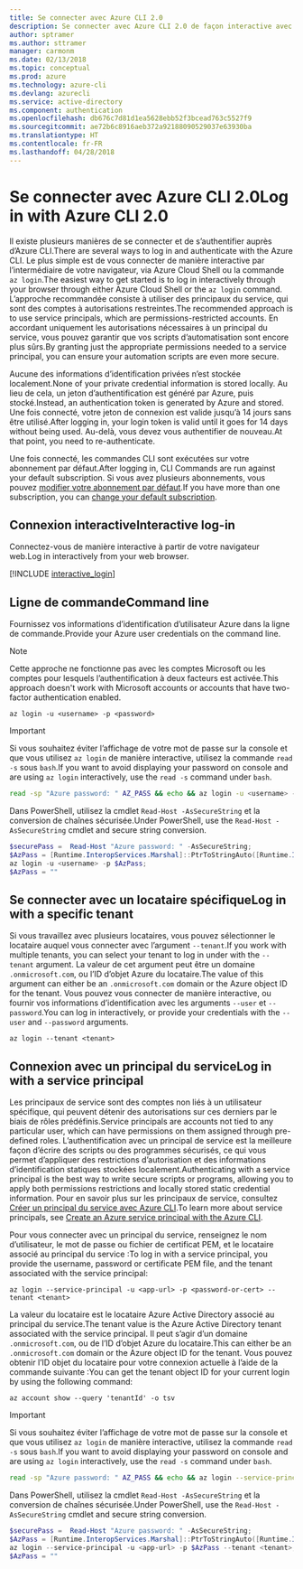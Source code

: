 ```yaml
---
title: Se connecter avec Azure CLI 2.0
description: Se connecter avec Azure CLI 2.0 de façon interactive avec des informations d’identification locales
author: sptramer
ms.author: sttramer
manager: carmonm
ms.date: 02/13/2018
ms.topic: conceptual
ms.prod: azure
ms.technology: azure-cli
ms.devlang: azurecli
ms.service: active-directory
ms.component: authentication
ms.openlocfilehash: db676c7d81d1ea5628ebb52f3bcead763c5527f9
ms.sourcegitcommit: ae72b6c8916aeb372a92188090529037e63930ba
ms.translationtype: HT
ms.contentlocale: fr-FR
ms.lasthandoff: 04/28/2018
---
```

# <a name="log-in-with-azure-cli-20"></a><span data-ttu-id="cab46-103">Se connecter avec Azure CLI 2.0</span><span class="sxs-lookup"><span data-stu-id="cab46-103">Log in with Azure CLI 2.0</span></span>

<span data-ttu-id="cab46-104">Il existe plusieurs manières de se connecter et de s’authentifier auprès d’Azure CLI.</span><span class="sxs-lookup"><span data-stu-id="cab46-104">There are several ways to log in and authenticate with the Azure CLI.</span></span> <span data-ttu-id="cab46-105">Le plus simple est de vous connecter de manière interactive par l’intermédiaire de votre navigateur, via Azure Cloud Shell ou la commande `az login`.</span><span class="sxs-lookup"><span data-stu-id="cab46-105">The easiest way to get started is to log in interactively through your browser through either Azure Cloud Shell or the `az login` command.</span></span>
<span data-ttu-id="cab46-106">L’approche recommandée consiste à utiliser des principaux du service, qui sont des comptes à autorisations restreintes.</span><span class="sxs-lookup"><span data-stu-id="cab46-106">The recommended approach is to use service principals, which are permissions-restricted accounts.</span></span> <span data-ttu-id="cab46-107">En accordant uniquement les autorisations nécessaires à un principal du service, vous pouvez garantir que vos scripts d’automatisation sont encore plus sûrs.</span><span class="sxs-lookup"><span data-stu-id="cab46-107">By granting just the appropriate permissions needed to a service principal, you can ensure your automation scripts are even more secure.</span></span>

<span data-ttu-id="cab46-108">Aucune des informations d’identification privées n’est stockée localement.</span><span class="sxs-lookup"><span data-stu-id="cab46-108">None of your private credential information is stored locally.</span></span> <span data-ttu-id="cab46-109">Au lieu de cela, un jeton d’authentification est généré par Azure, puis stocké.</span><span class="sxs-lookup"><span data-stu-id="cab46-109">Instead, an authentication token is generated by Azure and stored.</span></span> <span data-ttu-id="cab46-110">Une fois connecté, votre jeton de connexion est valide jusqu’à 14 jours sans être utilisé.</span><span class="sxs-lookup"><span data-stu-id="cab46-110">After logging in, your login token is valid until it goes for 14 days without being used.</span></span> <span data-ttu-id="cab46-111">Au-delà, vous devez vous authentifier de nouveau.</span><span class="sxs-lookup"><span data-stu-id="cab46-111">At that point, you need to re-authenticate.</span></span>

<span data-ttu-id="cab46-112">Une fois connecté, les commandes CLI sont exécutées sur votre abonnement par défaut.</span><span class="sxs-lookup"><span data-stu-id="cab46-112">After logging in, CLI Commands are run against your default subscription.</span></span> <span data-ttu-id="cab46-113">Si vous avez plusieurs abonnements, vous pouvez [modifier votre abonnement par défaut](manage-azure-subscriptions-azure-cli.md).</span><span class="sxs-lookup"><span data-stu-id="cab46-113">If you have more than one subscription, you can [change your default subscription](manage-azure-subscriptions-azure-cli.md).</span></span>

## <a name="interactive-log-in"></a><span data-ttu-id="cab46-114">Connexion interactive</span><span class="sxs-lookup"><span data-stu-id="cab46-114">Interactive log-in</span></span>

<span data-ttu-id="cab46-115">Connectez-vous de manière interactive à partir de votre navigateur web.</span><span class="sxs-lookup"><span data-stu-id="cab46-115">Log in interactively from your web browser.</span></span>

[!INCLUDE [interactive_login](includes/interactive-login.md)]

## <a name="command-line"></a><span data-ttu-id="cab46-116">Ligne de commande</span><span class="sxs-lookup"><span data-stu-id="cab46-116">Command line</span></span>

<span data-ttu-id="cab46-117">Fournissez vos informations d’identification d’utilisateur Azure dans la ligne de commande.</span><span class="sxs-lookup"><span data-stu-id="cab46-117">Provide your Azure user credentials on the command line.</span></span>

> [!Note]
> <span data-ttu-id="cab46-118">Cette approche ne fonctionne pas avec les comptes Microsoft ou les comptes pour lesquels l’authentification à deux facteurs est activée.</span><span class="sxs-lookup"><span data-stu-id="cab46-118">This approach doesn't work with Microsoft accounts or accounts that have two-factor authentication enabled.</span></span>

```azurecli
az login -u <username> -p <password>
```

> [!IMPORTANT]
> <span data-ttu-id="cab46-119">Si vous souhaitez éviter l’affichage de votre mot de passe sur la console et que vous utilisez `az login` de manière interactive, utilisez la commande `read -s` sous `bash`.</span><span class="sxs-lookup"><span data-stu-id="cab46-119">If you want to avoid displaying your password on console and are using `az login` interactively, use the `read -s` command under `bash`.</span></span>
> 
> ```bash
> read -sp "Azure password: " AZ_PASS && echo && az login -u <username> -p $AZ_PASS
> ```
>
> <span data-ttu-id="cab46-120">Dans PowerShell, utilisez la cmdlet `Read-Host -AsSecureString` et la conversion de chaînes sécurisée.</span><span class="sxs-lookup"><span data-stu-id="cab46-120">Under PowerShell, use the `Read-Host -AsSecureString` cmdlet and secure string conversion.</span></span>
> 
> ```powershell
> $securePass =  Read-Host "Azure password: " -AsSecureString;
> $AzPass = [Runtime.InteropServices.Marshal]::PtrToStringAuto([Runtime.InteropServices.Marshal]::SecureStringToBSTR($securePass));
> az login -u <username> -p $AzPass;
> $AzPass = ""
> ```

## <a name="log-in-with-a-specific-tenant"></a><span data-ttu-id="cab46-121">Se connecter avec un locataire spécifique</span><span class="sxs-lookup"><span data-stu-id="cab46-121">Log in with a specific tenant</span></span>

<span data-ttu-id="cab46-122">Si vous travaillez avec plusieurs locataires, vous pouvez sélectionner le locataire auquel vous connecter avec l’argument `--tenant`.</span><span class="sxs-lookup"><span data-stu-id="cab46-122">If you work with multiple tenants, you can select your tenant to log in under with the `--tenant` argument.</span></span> <span data-ttu-id="cab46-123">La valeur de cet argument peut être un domaine `.onmicrosoft.com`, ou l’ID d’objet Azure du locataire.</span><span class="sxs-lookup"><span data-stu-id="cab46-123">The value of this argument can either be an `.onmicrosoft.com` domain or the Azure object ID for the tenant.</span></span> <span data-ttu-id="cab46-124">Vous pouvez vous connecter de manière interactive, ou fournir vos informations d’identification avec les arguments `--user` et `--password`.</span><span class="sxs-lookup"><span data-stu-id="cab46-124">You can log in interactively, or provide your credentials with the `--user` and `--password` arguments.</span></span> 

```
az login --tenant <tenant>
```

## <a name="log-in-with-a-service-principal"></a><span data-ttu-id="cab46-125">Connexion avec un principal du service</span><span class="sxs-lookup"><span data-stu-id="cab46-125">Log in with a service principal</span></span>

<span data-ttu-id="cab46-126">Les principaux de service sont des comptes non liés à un utilisateur spécifique, qui peuvent détenir des autorisations sur ces derniers par le biais de rôles prédéfinis.</span><span class="sxs-lookup"><span data-stu-id="cab46-126">Service principals are accounts not tied to any particular user, which can have permissions on them assigned through pre-defined roles.</span></span> <span data-ttu-id="cab46-127">L’authentification avec un principal de service est la meilleure façon d’écrire des scripts ou des programmes sécurisés, ce qui vous permet d’appliquer des restrictions d’autorisation et des informations d’identification statiques stockées localement.</span><span class="sxs-lookup"><span data-stu-id="cab46-127">Authenticating with a service principal is the best way to write secure scripts or programs, allowing you to apply both permissions restrictions and locally stored static credential information.</span></span> <span data-ttu-id="cab46-128">Pour en savoir plus sur les principaux de service, consultez [Créer un principal du service avec Azure CLI](create-an-azure-service-principal-azure-cli.md).</span><span class="sxs-lookup"><span data-stu-id="cab46-128">To learn more about service principals, see [Create an Azure service principal with the Azure CLI](create-an-azure-service-principal-azure-cli.md).</span></span>

<span data-ttu-id="cab46-129">Pour vous connecter avec un principal du service, renseignez le nom d’utilisateur, le mot de passe ou fichier de certificat PEM, et le locataire associé au principal du service :</span><span class="sxs-lookup"><span data-stu-id="cab46-129">To log in with a service principal, you provide the username, password or certificate PEM file, and the tenant associated with the service principal:</span></span>

```azurecli
az login --service-principal -u <app-url> -p <password-or-cert> --tenant <tenant>
```

<span data-ttu-id="cab46-130">La valeur du locataire est le locataire Azure Active Directory associé au principal du service.</span><span class="sxs-lookup"><span data-stu-id="cab46-130">The tenant value is the Azure Active Directory tenant associated with the service principal.</span></span> <span data-ttu-id="cab46-131">Il peut s’agir d’un domaine `.onmicrosoft.com`, ou de l’ID d’objet Azure du locataire.</span><span class="sxs-lookup"><span data-stu-id="cab46-131">This can either be an `.onmicrosoft.com` domain or the Azure object ID for the tenant.</span></span>
<span data-ttu-id="cab46-132">Vous pouvez obtenir l’ID objet du locataire pour votre connexion actuelle à l’aide de la commande suivante :</span><span class="sxs-lookup"><span data-stu-id="cab46-132">You can get the tenant object ID for your current login by using the following command:</span></span>

```azurecli
az account show --query 'tenantId' -o tsv
```

> [!IMPORTANT]
> <span data-ttu-id="cab46-133">Si vous souhaitez éviter l’affichage de votre mot de passe sur la console et que vous utilisez `az login` de manière interactive, utilisez la commande `read -s` sous `bash`.</span><span class="sxs-lookup"><span data-stu-id="cab46-133">If you want to avoid displaying your password on console and are using `az login` interactively, use the `read -s` command under `bash`.</span></span>
> 
> ```bash
> read -sp "Azure password: " AZ_PASS && echo && az login --service-principal -u <app-url> -p $AZ_PASS --tenant <tenant>
> ```
>
> <span data-ttu-id="cab46-134">Dans PowerShell, utilisez la cmdlet `Read-Host -AsSecureString` et la conversion de chaînes sécurisée.</span><span class="sxs-lookup"><span data-stu-id="cab46-134">Under PowerShell, use the `Read-Host -AsSecureString` cmdlet and secure string conversion.</span></span>
> 
> ```powershell
> $securePass =  Read-Host "Azure password: " -AsSecureString;
> $AzPass = [Runtime.InteropServices.Marshal]::PtrToStringAuto([Runtime.InteropServices.Marshal]::SecureStringToBSTR($securePass));
> az login --service-principal -u <app-url> -p $AzPass --tenant <tenant>;
> $AzPass = ""
> ```
